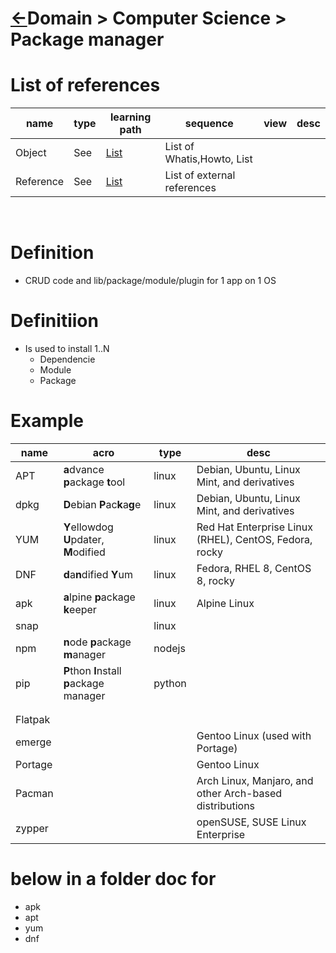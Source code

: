 <head><link rel="stylesheet" href="../../md.css"/><script src="../../md.js"></script></head>

[//]: #(Reference)
[Repo_Readme]:    ../README.md
[Object_List]:       ./list/object_list.md
[Reference_List]:    ./list/reference_list.md

# [&larr;][Repo_Readme]Domain > Computer Science > Package manager
# List of references
|name|type|learning path|sequence|view|desc|
|-|-|-|-|-|-|
|Object|See|[List][Object_list]|List of Whatis,Howto, List
|Reference|See|[List][Reference_List]|List of external references
<br>

# Definition
- CRUD code and lib/package/module/plugin for 1 app on 1 OS

# Definitiion
- Is used to install 1..N
  - Dependencie
  - Module
  - Package

# Example
|name|acro|type|desc|
|-|-|-|-|
|APT|**a**dvance **p**ackage **t**ool|linux|Debian, Ubuntu, Linux Mint, and derivatives|
|dpkg|**D**ebian **P**ac**k**a**g**e|linux|Debian, Ubuntu, Linux Mint, and derivatives|
|YUM|**Y**ellowdog **U**pdater, **M**odified|linux|Red Hat Enterprise Linux (RHEL), CentOS, Fedora, rocky|
|DNF|**d**a**n**dified **Y**um|linux|Fedora, RHEL 8, CentOS 8, rocky|
|apk|**a**lpine **p**ackage **k**eeper|linux|Alpine Linux|
|snap||linux||
|npm|**n**ode **p**ackage **m**anager|nodejs||
|pip|**P**thon **I**nstall **p**ackage manager|python||
||
||
|Flatpak||||
|emerge|||Gentoo Linux (used with Portage)|
|Portage|||Gentoo Linux|
|Pacman|||Arch Linux, Manjaro, and other Arch-based distributions|
|zypper|||openSUSE, SUSE Linux Enterprise|

# below in a folder doc for
- apk
- apt
- yum
- dnf